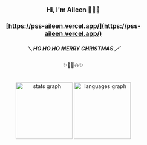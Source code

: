
<div align="center">



### Hi, I'm Aileen 👩‍💻💕

###  [https://pss-aileen.vercel.app/](https://pss-aileen.vercel.app/) 

##### ＼ HO HO HO MERRY CHRISTMAS ／
✨🎅🎄⛄️✨


<br>

<!-- https://shields.io/badges/git-hub-repo-stars -->

  <img src="https://github-readme-stats.vercel.app/api?username=pss-aileen&hide_title=false&hide_rank=false&show_icons=true&include_all_commits=true&count_private=true&disable_animations=false&theme=default&locale=en&hide_border=false&order=1" height="150" alt="stats graph"  />
  
  <img src="https://github-readme-stats.vercel.app/api/top-langs?username=pss-aileen&locale=en&hide_title=false&layout=compact&card_width=320&langs_count=5&theme=default&hide_border=false&order=2" height="150" alt="languages graph"  />

</div>
